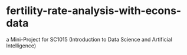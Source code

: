 # fertility-rate-analysis-with-econs-data
a Mini-Project for SC1015 (Introduction to Data Science and Artificial Intelligence)

